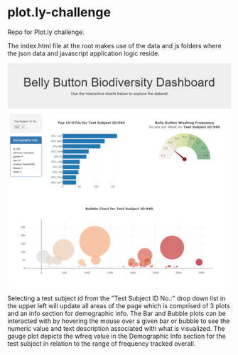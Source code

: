 # plot.ly-challenge
Repo for Plot.ly challenge.

The index.html file at the root makes use of the data and js folders where the json data and javascript application logic reside.

![Plotly Challenge Full Site](Images/plotly_full_site.png)

Selecting a test subject id from the "Test Subject ID No.:" drop down list in the upper left will update all areas of the page which is comprised of 3 plots and an info section for demographic info.  The Bar and Bubble plots can be interacted with by hovering the mouse over a given bar or bubble to see the numeric value and text description associated with what is visualized.  The gauge plot depicts the wfreq value in the Demographic Info section for the test subject in relation to the range of frequency tracked overall.


